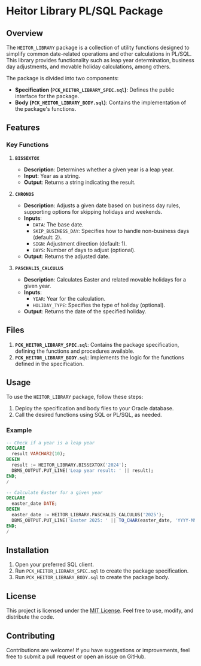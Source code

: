 # Heitor Library PL/SQL Package

## Overview
The `HEITOR_LIBRARY` package is a collection of utility functions designed to simplify common date-related operations and other calculations in PL/SQL. This library provides functionality such as leap year determination, business day adjustments, and movable holiday calculations, among others.

The package is divided into two components:
- **Specification (`PCK_HEITOR_LIBRARY_SPEC.sql`)**: Defines the public interface for the package.
- **Body (`PCK_HEITOR_LIBRARY_BODY.sql`)**: Contains the implementation of the package's functions.

## Features
### Key Functions
1. **`BISSEXTOX`**
   - **Description**: Determines whether a given year is a leap year.
   - **Input**: Year as a string.
   - **Output**: Returns a string indicating the result.

2. **`CHRONOS`**
   - **Description**: Adjusts a given date based on business day rules, supporting options for skipping holidays and weekends.
   - **Inputs**:
     - `DATA`: The base date.
     - `SKIP_BUSINESS_DAY`: Specifies how to handle non-business days (default: 2).
     - `SIGN`: Adjustment direction (default: 1).
     - `DAYS`: Number of days to adjust (optional).
   - **Output**: Returns the adjusted date.

3. **`PASCHALIS_CALCULUS`**
   - **Description**: Calculates Easter and related movable holidays for a given year.
   - **Inputs**:
     - `YEAR`: Year for the calculation.
     - `HOLIDAY_TYPE`: Specifies the type of holiday (optional).
   - **Output**: Returns the date of the specified holiday.

## Files
1. **`PCK_HEITOR_LIBRARY_SPEC.sql`**: Contains the package specification, defining the functions and procedures available.
2. **`PCK_HEITOR_LIBRARY_BODY.sql`**: Implements the logic for the functions defined in the specification.

## Usage
To use the `HEITOR_LIBRARY` package, follow these steps:
1. Deploy the specification and body files to your Oracle database.
2. Call the desired functions using SQL or PL/SQL, as needed.

### Example
```sql
-- Check if a year is a leap year
DECLARE
  result VARCHAR2(10);
BEGIN
  result := HEITOR_LIBRARY.BISSEXTOX('2024');
  DBMS_OUTPUT.PUT_LINE('Leap year result: ' || result);
END;
/

-- Calculate Easter for a given year
DECLARE
  easter_date DATE;
BEGIN
  easter_date := HEITOR_LIBRARY.PASCHALIS_CALCULUS('2025');
  DBMS_OUTPUT.PUT_LINE('Easter 2025: ' || TO_CHAR(easter_date, 'YYYY-MM-DD'));
END;
/
```

## Installation
1. Open your preferred SQL client.
2. Run `PCK_HEITOR_LIBRARY_SPEC.sql` to create the package specification.
3. Run `PCK_HEITOR_LIBRARY_BODY.sql` to create the package body.

## License
This project is licensed under the [MIT License](LICENSE). Feel free to use, modify, and distribute the code.

## Contributing
Contributions are welcome! If you have suggestions or improvements, feel free to submit a pull request or open an issue on GitHub.
